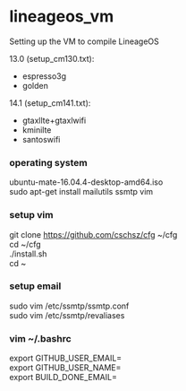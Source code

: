 # lineageos_vm
Setting up the VM to compile LineageOS

13.0 (setup_cm130.txt):
* espresso3g
* golden

14.1 (setup_cm141.txt):
* gtaxllte+gtaxlwifi
* kminilte
* santoswifi

### operating system
ubuntu-mate-16.04.4-desktop-amd64.iso  
sudo apt-get install mailutils ssmtp vim  

### setup vim
git clone https://github.com/cschsz/cfg ~/cfg  
cd ~/cfg  
./install.sh  
cd ~  

### setup email
sudo vim /etc/ssmtp/ssmtp.conf  
sudo vim /etc/ssmtp/revaliases  

### vim ~/.bashrc
export GITHUB_USER_EMAIL=  
export GITHUB_USER_NAME=  
export BUILD_DONE_EMAIL=  
